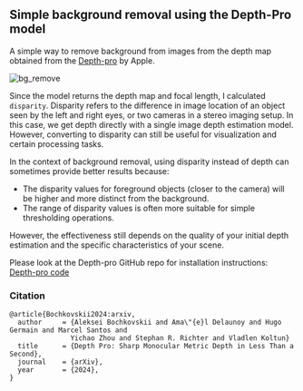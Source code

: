 ## Simple background removal using the Depth-Pro model

A simple way to remove background from images from the depth map obtained from the [Depth-pro](https://huggingface.co/apple/DepthPro) by Apple. 

![bg_remove](https://github.com/user-attachments/assets/93ef6051-8ac5-4785-bc11-a4832a426df7)

Since the model returns the depth map and focal length, I calculated `disparity`. Disparity refers to the difference in image location of an object seen by the left and right eyes, or two cameras in a stereo imaging setup. 
In this case, we get depth directly with a single image depth estimation model. However, converting to disparity can still be useful for visualization and certain processing tasks.

In the context of background removal, using disparity instead of depth can sometimes provide better results because:

- The disparity values for foreground objects (closer to the camera) will be higher and more distinct from the background.
- The range of disparity values is often more suitable for simple thresholding operations.

However, the effectiveness still depends on the quality of your initial depth estimation and the specific characteristics of your scene.

Please look at the Depth-pro GitHub repo for installation instructions: [Depth-pro code](https://github.com/apple/ml-depth-pro) 

### Citation 

```
@article{Bochkovskii2024:arxiv,
  author     = {Aleksei Bochkovskii and Ama\"{e}l Delaunoy and Hugo Germain and Marcel Santos and
               Yichao Zhou and Stephan R. Richter and Vladlen Koltun}
  title      = {Depth Pro: Sharp Monocular Metric Depth in Less Than a Second},
  journal    = {arXiv},
  year       = {2024},
}
```

